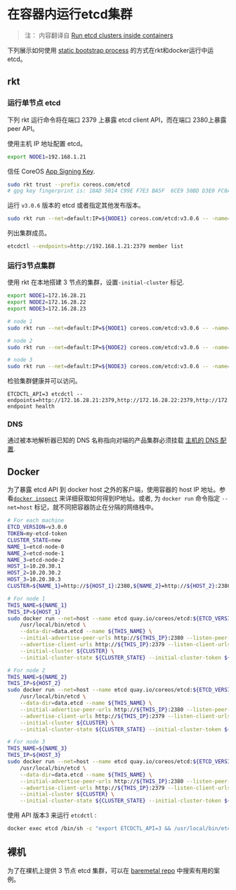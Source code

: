 # 在容器内运行etcd集群

> 注： 内容翻译自 [Run etcd clusters inside containers](https://github.com/coreos/etcd/blob/master/Documentation/op-guide/container.md)

下列展示如何使用 [static bootstrap process](clustering.md#静态) 的方式在rkt和docker运行中运 etcd。

## rkt

### 运行单节点 etcd

下列 rkt 运行命令将在端口 2379 上暴露 etcd client API，而在端口 2380上暴露 peer API。

使用主机 IP 地址配置 etcd。

```bash
export NODE1=192.168.1.21
```

信任 CoreOS [App Signing Key](https://coreos.com/security/app-signing-key/).

```bash
sudo rkt trust --prefix coreos.com/etcd
# gpg key fingerprint is: 18AD 5014 C99E F7E3 BA5F  6CE9 50BD D3E0 FC8A 365E
```

运行 `v3.0.6` 版本的 etcd 或者指定其他发布版本。

```bash
sudo rkt run --net=default:IP=${NODE1} coreos.com/etcd:v3.0.6 -- -name=node1 -advertise-client-urls=http://${NODE1}:2379 -initial-advertise-peer-urls=http://${NODE1}:2380 -listen-client-urls=http://0.0.0.0:2379 -listen-peer-urls=http://${NODE1}:2380 -initial-cluster=node1=http://${NODE1}:2380
```

列出集群成员。

```bash
etcdctl --endpoints=http://192.168.1.21:2379 member list
```

### 运行3节点集群

使用 rkt 在本地搭建 3 节点的集群，设置`-initial-cluster` 标记.

```bash
export NODE1=172.16.28.21
export NODE2=172.16.28.22
export NODE3=172.16.28.23
```


```bash
# node 1
sudo rkt run --net=default:IP=${NODE1} coreos.com/etcd:v3.0.6 -- -name=node1 -advertise-client-urls=http://${NODE1}:2379 -initial-advertise-peer-urls=http://${NODE1}:2380 -listen-client-urls=http://0.0.0.0:2379 -listen-peer-urls=http://${NODE1}:2380 -initial-cluster=node1=http://${NODE1}:2380,node2=http://${NODE2}:2380,node3=http://${NODE3}:2380

# node 2
sudo rkt run --net=default:IP=${NODE2} coreos.com/etcd:v3.0.6 -- -name=node2 -advertise-client-urls=http://${NODE2}:2379 -initial-advertise-peer-urls=http://${NODE2}:2380 -listen-client-urls=http://0.0.0.0:2379 -listen-peer-urls=http://${NODE2}:2380 -initial-cluster=node1=http://${NODE1}:2380,node2=http://${NODE2}:2380,node3=http://${NODE3}:2380

# node 3
sudo rkt run --net=default:IP=${NODE3} coreos.com/etcd:v3.0.6 -- -name=node3 -advertise-client-urls=http://${NODE3}:2379 -initial-advertise-peer-urls=http://${NODE3}:2380 -listen-client-urls=http://0.0.0.0:2379 -listen-peer-urls=http://${NODE3}:2380 -initial-cluster=node1=http://${NODE1}:2380,node2=http://${NODE2}:2380,node3=http://${NODE3}:2380
```

检验集群健康并可以访问。

```
ETCDCTL_API=3 etcdctl --endpoints=http://172.16.28.21:2379,http://172.16.28.22:2379,http://172.16.28.23:2379 endpoint health
```

### DNS

通过被本地解析器已知的 DNS 名称指向对端的产品集群必须挂载 [主机的 DNS 配置](https://coreos.com/kubernetes/docs/latest/kubelet-wrapper.html#customizing-rkt-options).

## Docker

为了暴露 etcd API 到 docker host 之外的客户端，使用容器的 host IP 地址。参看[`docker inspect`](https://docs.docker.com/engine/reference/commandline/inspect) 来详细获取如何得到IP地址。或者, 为 `docker run` 命令指定 `--net=host` 标记，就不同把容器防止在分隔的网络栈中。

```bash
# For each machine
ETCD_VERSION=v3.0.0
TOKEN=my-etcd-token
CLUSTER_STATE=new
NAME_1=etcd-node-0
NAME_2=etcd-node-1
NAME_3=etcd-node-2
HOST_1=10.20.30.1
HOST_2=10.20.30.2
HOST_3=10.20.30.3
CLUSTER=${NAME_1}=http://${HOST_1}:2380,${NAME_2}=http://${HOST_2}:2380,${NAME_3}=http://${HOST_3}:2380

# For node 1
THIS_NAME=${NAME_1}
THIS_IP=${HOST_1}
sudo docker run --net=host --name etcd quay.io/coreos/etcd:${ETCD_VERSION} \
	/usr/local/bin/etcd \
    --data-dir=data.etcd --name ${THIS_NAME} \
	--initial-advertise-peer-urls http://${THIS_IP}:2380 --listen-peer-urls http://${THIS_IP}:2380 \
	--advertise-client-urls http://${THIS_IP}:2379 --listen-client-urls http://${THIS_IP}:2379 \
	--initial-cluster ${CLUSTER} \
	--initial-cluster-state ${CLUSTER_STATE} --initial-cluster-token ${TOKEN}

# For node 2
THIS_NAME=${NAME_2}
THIS_IP=${HOST_2}
sudo docker run --net=host --name etcd quay.io/coreos/etcd:${ETCD_VERSION} \
	/usr/local/bin/etcd \
    --data-dir=data.etcd --name ${THIS_NAME} \
	--initial-advertise-peer-urls http://${THIS_IP}:2380 --listen-peer-urls http://${THIS_IP}:2380 \
	--advertise-client-urls http://${THIS_IP}:2379 --listen-client-urls http://${THIS_IP}:2379 \
	--initial-cluster ${CLUSTER} \
	--initial-cluster-state ${CLUSTER_STATE} --initial-cluster-token ${TOKEN}

# For node 3
THIS_NAME=${NAME_3}
THIS_IP=${HOST_3}
sudo docker run --net=host --name etcd quay.io/coreos/etcd:${ETCD_VERSION} \
	/usr/local/bin/etcd \
    --data-dir=data.etcd --name ${THIS_NAME} \
	--initial-advertise-peer-urls http://${THIS_IP}:2380 --listen-peer-urls http://${THIS_IP}:2380 \
	--advertise-client-urls http://${THIS_IP}:2379 --listen-client-urls http://${THIS_IP}:2379 \
	--initial-cluster ${CLUSTER} \
	--initial-cluster-state ${CLUSTER_STATE} --initial-cluster-token ${TOKEN}
```

使用 API 版本3 来运行 `etcdctl` :

```bash
docker exec etcd /bin/sh -c "export ETCDCTL_API=3 && /usr/local/bin/etcdctl put foo bar"
```

## 裸机

为了在裸机上提供 3 节点 etcd 集群，可以在 [baremetal repo](https://github.com/coreos/coreos-baremetal/tree/master/examples) 中搜索有用的案例。


